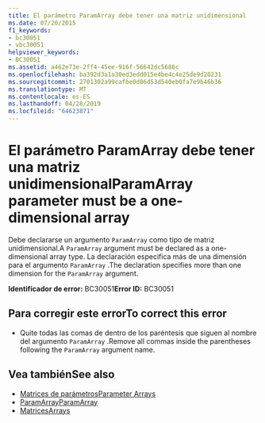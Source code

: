 ```yaml
---
title: El parámetro ParamArray debe tener una matriz unidimensional
ms.date: 07/20/2015
f1_keywords:
- bc30051
- vbc30051
helpviewer_keywords:
- BC30051
ms.assetid: a462e73e-2ff4-45ee-916f-56642dc5688c
ms.openlocfilehash: ba392d3a1a30ed3edd015e4be4c4e25de9d20231
ms.sourcegitcommit: 2701302a99cafbe0d86d53d540eb0fa7e9b46b36
ms.translationtype: MT
ms.contentlocale: es-ES
ms.lasthandoff: 04/28/2019
ms.locfileid: "64623871"
---
```

# <a name="paramarray-parameter-must-be-a-one-dimensional-array"></a><span data-ttu-id="c9739-102">El parámetro ParamArray debe tener una matriz unidimensional</span><span class="sxs-lookup"><span data-stu-id="c9739-102">ParamArray parameter must be a one-dimensional array</span></span>
<span data-ttu-id="c9739-103">Debe declararse un argumento `ParamArray` como tipo de matriz unidimensional.</span><span class="sxs-lookup"><span data-stu-id="c9739-103">A `ParamArray` argument must be declared as a one-dimensional array type.</span></span> <span data-ttu-id="c9739-104">La declaración especifica más de una dimensión para el argumento `ParamArray` .</span><span class="sxs-lookup"><span data-stu-id="c9739-104">The declaration specifies more than one dimension for the `ParamArray` argument.</span></span>  
  
 <span data-ttu-id="c9739-105">**Identificador de error:** BC30051</span><span class="sxs-lookup"><span data-stu-id="c9739-105">**Error ID:** BC30051</span></span>  
  
## <a name="to-correct-this-error"></a><span data-ttu-id="c9739-106">Para corregir este error</span><span class="sxs-lookup"><span data-stu-id="c9739-106">To correct this error</span></span>  
  
- <span data-ttu-id="c9739-107">Quite todas las comas de dentro de los paréntesis que siguen al nombre del argumento `ParamArray` .</span><span class="sxs-lookup"><span data-stu-id="c9739-107">Remove all commas inside the parentheses following the `ParamArray` argument name.</span></span>  
  
## <a name="see-also"></a><span data-ttu-id="c9739-108">Vea también</span><span class="sxs-lookup"><span data-stu-id="c9739-108">See also</span></span>

- [<span data-ttu-id="c9739-109">Matrices de parámetros</span><span class="sxs-lookup"><span data-stu-id="c9739-109">Parameter Arrays</span></span>](../../visual-basic/programming-guide/language-features/procedures/parameter-arrays.md)
- [<span data-ttu-id="c9739-110">ParamArray</span><span class="sxs-lookup"><span data-stu-id="c9739-110">ParamArray</span></span>](../../visual-basic/language-reference/modifiers/paramarray.md)
- [<span data-ttu-id="c9739-111">Matrices</span><span class="sxs-lookup"><span data-stu-id="c9739-111">Arrays</span></span>](../../visual-basic/programming-guide/language-features/arrays/index.md)
